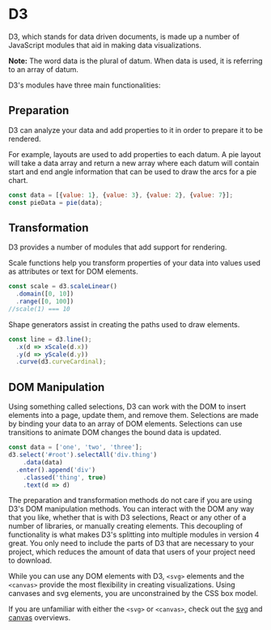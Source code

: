 # D3

D3, which stands for data driven documents, is made up a number of JavaScript modules that aid in making data visualizations.

**Note:** The word data is the plural of datum. When data is used, it is referring to an array of datum.

D3's modules have three main functionalities:

## Preparation

D3 can analyze your data and add properties to it in order to prepare it to be rendered. 

For example, layouts are used to add properties to each datum. A pie layout will take a data array and return a new array where each datum will contain start and end angle information that can be used to draw the arcs for a pie chart.

```js
const data = [{value: 1}, {value: 3}, {value: 2}, {value: 7}];
const pieData = pie(data);
```

## Transformation

D3 provides a number of modules that add support for rendering.

Scale functions help you transform properties of your data into values used as attributes or text for DOM elements.

```js
const scale = d3.scaleLinear()
  .domain([0, 10])
  .range([0, 100])
//scale(1) === 10
```

Shape generators assist in creating the paths used to draw elements.

```js
const line = d3.line();
  .x(d => xScale(d.x))
  .y(d => yScale(d.y))
  .curve(d3.curveCardinal);
```

## DOM Manipulation

Using something called selections, D3 can work with the DOM to insert elements into a page, update them, and remove them. Selections are made by binding your data to an array of DOM elements. Selections can use transitions to animate DOM changes the bound data is updated.

```js
const data = ['one', 'two', 'three'];
d3.select('#root').selectAll('div.thing')
    .data(data)
  .enter().append('div')
    .classed('thing', true)
    .text(d => d)
```

The preparation and transformation methods do not care if you are using D3's DOM manipulation methods. You can interact with the DOM any way that you like, whether that is with D3 selections, React or any other of a number of libraries, or manually creating elements. This decoupling of functionality is what makes D3's splitting into multiple modules in version 4 great. You only need to include the parts of D3 that are necessary to your project, which reduces the amount of data that users of your project need to download.


While you can use any DOM elements with D3, `<svg>` elements and the `<canvas>` provide the most flexibility in creating visualizations. Using canvases and svg elements, you are unconstrained by the CSS box model.

If you are unfamiliar with either the `<svg>` or `<canvas>`, check out the [svg](svg.md) and [canvas](canvas.md) overviews.
